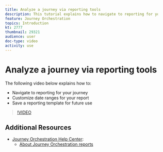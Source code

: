 ```yaml
---
title: Analyze a journey via reporting tools
description: This tutorial explains how to navigate to reporting for your journey, how to customize date ranges for your report and how to save a reporting template for future use.
feature: Journey Orchestration
topics: Introduction
kt: 2777
thumbnail: 29321
audience: user
doc-type: video
activity: use
---
```


# Analyze a journey via reporting tools

The following video below explains how to:

* Navigate to reporting for your journey
* Customize date ranges for your report
* Save a reporting template for future use

>[!VIDEO](https://video.tv.adobe.com/v/29321?quality=12)

## Additional Resources

* [Journey Orchestration Help Center](https://docs.adobe.com/content/help/en/journeys/using/journey-orchestration-home.html):
  * [About Journey Orchestration reports](https://docs.adobe.com/content/help/en/journeys/using/journey-reports/about-journey-reports.html)
